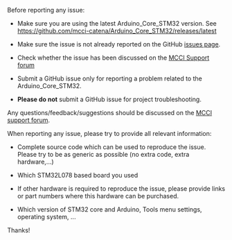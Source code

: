 Before reporting any issue:

- Make sure you are using the latest Arduino_Core_STM32 version. See
  https://github.com/mcci-catena/Arduino_Core_STM32/releases/latest

- Make sure the issue is not already reported on the GitHub [issues page](https://github.com/mcci-catena/Arduino_Core_STM32/issues).

- Check whether the issue has been discussed on the [MCCI Support forum](https://portal.mcci.com)

- Submit a GitHub issue only for reporting a problem related to the Arduino_Core_STM32.

- **Please do not** submit a GitHub issue for project troubleshooting.
 
Any questions/feedback/suggestions should be discussed on the [MCCI support forum](https://portal.mcci.com).

When reporting any issue, please try to provide all relevant information:

- Complete source code which can be used to reproduce the issue. Please try to be as generic as possible (no extra code, extra hardware,...)

- Which STM32L078 based board you used

- If other hardware is required to reproduce the issue, please provide links or part numbers where this hardware can be purchased.

- Which version of STM32 core and Arduino, Tools menu settings, operating system, ...

Thanks!

